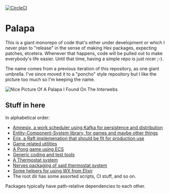 [![CircleCI](https://circleci.com/gh/cdegroot/palapa.svg?style=svg)](https://circleci.com/gh/cdegroot/palapa)

# Palapa

This is a giant monorepo of code that's either under development or 
which I never plan to "release" in the sense of making Hex packages, 
expecting patches, etcetera. Whenever that happens, code will be 
pulled out to make everybody's life easier. Until that time, having
a simple repo is just nicer ;-). 

The name comes from a previous iteration of this repository, as one
giant umbrella. I've since moved it to a "poncho" style repository
but I like the picture too much so I'm keeping the name. 

![Nice Picture Of A Palapa I Found On The Interwebs](https://nyxonenterprises.files.wordpress.com/2012/05/jacky_li_beach_palapa_hires.jpg)


## Stuff in here

In alphabetical order:

* [Amnesix, a work scheduler using Kafka for persistence and distribution](amnesix)
* [Entity-Component-System library, for games and maybe other things](ecs)
* [Erix, a Raft implemenation that should be fit for production use](erix)
* [Game related utilities](exgame)
* [A Pong game using ECS](pong)
* [Generic coding and test tools](simpler)
* [A Thermostat system](tim)
* [Nerves packaging of said thermostat system](tim_nerves)
* [Some helpers for using WX from Elixir](wxex)
* The root dir has some assorted scripts, CI stuff, and so on.

Packages typically have path-relative dependencies to each other.
